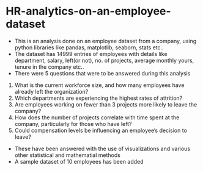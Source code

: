 # HR-analytics-on-an-employee-dataset
* This is an analysis done on an employee dataset from a company, using python libraries like pandas, matplotlib, seaborn, stats etc..
* The dataset has 14999 entries of employees with details like department, salary, left(or not), no. of projects, average monthly yours, tenure in the company etc..
* There were 5 questions that were to be answered during this analysis
1) What is the current workforce size, and how many employees have already left the organization?
2) Which departments are experiencing the highest rates of attrition?
3) Are employees working on fewer than 3 projects more likely to leave the company?
4) How does the number of projects correlate with time spent at the company, particularly for those who have left?
5) Could compensation levels be influencing an employee’s decision to leave?
*  These have been answered with the use of visualizations and various other statistical and mathematial methods
*  A sample dataset of 10 employees has been added
